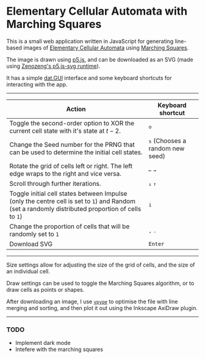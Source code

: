 
# Elementary Cellular Automata with Marching Squares

This is a small web application written in JavaScript for generating line-based images of [Elementary Cellular Automata](https://en.wikipedia.org/wiki/Elementary_cellular_automaton) using [Marching Squares](https://en.wikipedia.org/wiki/Marching_squares).

The image is drawn using [p5.js](), and can be downloaded as an SVG (made using [Zenozeng's p5.js-svg runtime](https://zenozeng.github.io/p5.js-svg/)).

It has a simple [dat.GUI](https://github.com/dataarts/dat.gui) interface and some keyboard shortcuts for interacting with the app.

---

| Action | Keyboard shortcut |
|-|-|
| Toggle the second-order option to XOR the current cell state with it's state at $t-2$. | <kbd>o</kbd> |
| Change the Seed number for the PRNG that can be used to determine the initial cell states. | <kbd>s</kbd> (Chooses a random new seed) |
| Rotate the grid of cells left or right. The left edge wraps to the right and vice versa. | <kbd>←</kbd> <kbd>→</kbd> |
| Scroll through further iterations. | <kbd>↓</kbd> <kbd>↑</kbd> |
| Toggle initial cell states between Impulse (only the centre cell is set to `1`) and Random (set a randomly distributed proportion of cells to `1`) | <kbd>i</kbd> |
| Change the proportion of cells that will be randomly set to `1` | <kbd>,</kbd> <kbd>.</kbd> |
| Download SVG | `Enter` |

---

Size settings allow for adjusting the size of the grid of cells, and the size of an individual cell.

Draw settings can be used to toggle the Marching Squares algorithm, or to draw cells as points or shapes.

After downloading an image, I use [`vpype`](https://github.com/abey79/vpype) to optimise the file with line merging and sorting, and then plot it out using the Inkscape AxiDraw plugin.

---


### TODO
- Implement dark mode
- Intefere with the marching squares
